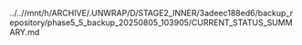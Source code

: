 ../..//mnt/h/ARCHIVE/.UNWRAP/D/STAGE2_INNER/3adeec188ed6/backup_repository/phase5_5_backup_20250805_103905/CURRENT_STATUS_SUMMARY.md